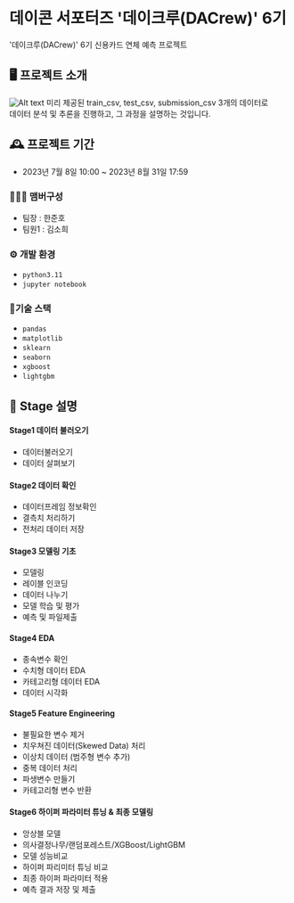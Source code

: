 # 데이콘 서포터즈 '데이크루(DACrew)' 6기

'데이크루(DACrew)' 6기 신용카드 연체 예측 프로젝트

## 🖥️ 프로젝트 소개

![Alt text](image.png)
미리 제공된 train_csv, test_csv, submission_csv 3개의 데이터로<br>
데이터 분석 및 추론을 진행하고, 그 과정을 설명하는 것입니다.
<br>

## 🕰️ 프로젝트 기간

- 2023년 7월 8일 10:00 ~ 2023년 8월 31일 17:59

### 🧑‍🤝‍🧑 맴버구성

- 팀장 : 한준호
- 팀원1 : 김소희

### ⚙️ 개발 환경

- `python3.11`
- `jupyter notebook`

### 🥇기술 스택

- `pandas`
- `matplotlib`
- `sklearn`
- `seaborn`
- `xgboost`
- `lightgbm `

## 📌 Stage 설명

#### Stage1 데이터 불러오기

- 데이터불러오기
- 데이터 살펴보기

#### Stage2 데이터 확인

- 데이터프레임 정보확인
- 결측치 처리하기
- 전처리 데이터 저장

#### Stage3 모델링 기초

- 모델링
- 레이블 인코딩
- 데이터 나누기
- 모델 학습 및 평가
- 예측 및 파일제출

#### Stage4 EDA

- 종속변수 확인
- 수치형 데이터 EDA
- 카테고리형 데이터 EDA
- 데이터 시각화

#### Stage5 Feature Engineering

- 불필요한 변수 제거
- 치우쳐진 데이터(Skewed Data) 처리
- 이상치 데이터 (범주형 변수 추가)
- 중복 데이터 처리
- 파생변수 만들기
- 카테고리형 변수 반환

#### Stage6 하이퍼 파라미터 튜닝 & 최종 모델링

- 앙상블 모델
- 의사결정나무/랜덤포레스트/XGBoost/LightGBM
- 모델 성능비교
- 하이퍼 파리미터 튜닝 비교
- 최종 하이퍼 파라미터 적용
- 예측 결과 저장 및 제출

